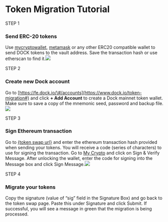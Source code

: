 # Token Migration Tutorial

STEP 1

### **Send ERC-20 tokens**

Use [mycryptowallet](https://www.dock.io/token-migration#), [metamask](https://www.dock.io/token-migration#) or any other ERC20 compatible wallet to send DOCK tokens to the vault address. Save the transaction hash or use etherscan to find it.![](https://uploads-ssl.webflow.com/5e97941735e37a5ef19d10aa/5f35b48342b9667ee8221cb8_blue-circle.svg)

STEP 2

### **Create new Dock account**

Go to [https://fe.dock.io/\#/accounts](https://www.dock.io/token-migration#) and click **+ Add Account** to create a Dock mainnet token wallet. Make sure to save a copy of the mnemonic seed, password and backup file.![](https://uploads-ssl.webflow.com/5e97941735e37a5ef19d10aa/5f35b48342b9667ee8221cb8_blue-circle.svg)

STEP 3

### **Sign Ethereum transaction**

Go to [{token swap url}](https://www.dock.io/token-migration#) and enter the ethereum transaction hash provided when sending your tokens. You will receive a code \(series of characters\) to use for signing the transaction. Go to [My Crypto](https://mycrypto.com/) and click on Sign & Verify Message. After unlocking the wallet, enter the code for signing into the Message box and click Sign Message.![](https://uploads-ssl.webflow.com/5e97941735e37a5ef19d10aa/5f35b48342b9667ee8221cb8_blue-circle.svg)

STEP 4

### **Migrate your tokens**

Copy the signature \(value of “sig” field in the Signature Box\) and go back to the token swap page. Paste this under Signature and click Submit. If successful, you will see a message in green that the migration is being processed.

